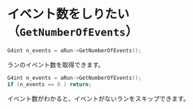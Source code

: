 # イベント数をしりたい（``GetNumberOfEvents``）

```cpp
G4int n_events = aRun->GetNumberOfEvents();
```

ランのイベント数を取得できます。

```cpp
G4int n_events = aRun->GetNumberOfEvents();
if (n_events == 0 ) return;
```

イベント数がわかると、イベントがないランをスキップできます。
